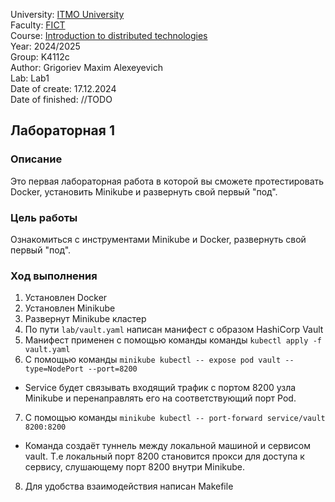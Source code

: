 University: [ITMO University](https://itmo.ru/ru/) \
Faculty: [FICT](https://fict.itmo.ru) \
Course: [Introduction to distributed technologies](https://github.com/itmo-ict-faculty/introduction-to-distributed-technologies) \
Year: 2024/2025 \
Group: K4112c \
Author: Grigoriev Maxim Alexeyevich \
Lab: Lab1 \
Date of create: 17.12.2024 \
Date of finished: //TODO

## Лабораторная 1

### Описание

Это первая лабораторная работа в которой вы сможете протестировать Docker, установить Minikube и развернуть свой первый "под".

### Цель работы

Ознакомиться с инструментами Minikube и Docker, развернуть свой первый "под".

### Ход выполнения
1. Установлен Docker
2. Установлен Minikube
3. Развернут Minikube кластер
4. По пути `lab/vault.yaml` написан манифест с образом HashiCorp Vault
5. Манифест применен с помощью команды команды  `kubectl apply -f vault.yaml`
6. С помощью команды `minikube kubectl -- expose pod vault --type=NodePort --port=8200`
- Service будет связывать входящий трафик с портом 8200 узла Minikube и перенаправлять его на соответствующий порт Pod.
7. C помощью команды `minikube kubectl -- port-forward service/vault 8200:8200`
- Команда создаёт туннель между локальной машиной и сервисом vault. Т.е локальный порт 8200 становится прокси для доступа к сервису, слушающему порт 8200 внутри Minikube.
8. Для удобства взаимодействия написан Makefile